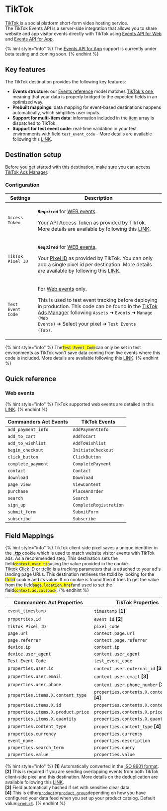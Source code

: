 # TikTok

[TikTok ](https://www.tiktok.com)is a social platform short-form video hosting service.\
The TikTok Events API is a server-side integration that allows you to share website and app visitor events directly with TikTok using [Events API for Web](https://ads.tiktok.com/marketing\_api/docs?rid=959icq5stjr\&id=1701890979375106) and [Events API for App](https://ads.tiktok.com/marketing\_api/docs?rid=959icq5stjr\&id=1701890978528258).

{% hint style="info" %}
The [Events API for App](https://ads.tiktok.com/marketing\_api/docs?rid=959icq5stjr\&id=1701890978528258) support is currently under beta testing and coming soon.
{% endhint %}

## Key features

The TikTok destination provides the following key features:

* **Events structure**: our [Events reference](https://community.commandersact.com/platform-x/developers/tracking/events-reference) model matches [TikTok's one](https://ads.tiktok.com/marketing\_api/docs?rid=959icq5stjr\&id=1701890977725441), meaning that your data is properly bridged to the expected fields in an optimized way.
* **Prebuilt mappings**: data mapping for event-based destinations happens automatically, which simplifies user inputs.
* **Support for multi-item data**: information included in the [item](https://community.commandersact.com/platform-x/developers/tracking/events-reference#item) array is dispatched to TikTok.
* **Support for test event code**: real-time validation in your test environments with field `test_event_code` - More details are available following this [LINK](https://ads.tiktok.com/marketing\_api/docs?id=1724255493685249).

## Destination setup

Before you get started with this destination, make sure you can access [TikTok Ads Manager](https://ads.tiktok.com).

### Configuration

| Settings          | Description                                                                                                                                                                                                                                                                                                                                                                                                                                                                                                                                                                                                                                                                                                                                                              |
| ----------------- | ------------------------------------------------------------------------------------------------------------------------------------------------------------------------------------------------------------------------------------------------------------------------------------------------------------------------------------------------------------------------------------------------------------------------------------------------------------------------------------------------------------------------------------------------------------------------------------------------------------------------------------------------------------------------------------------------------------------------------------------------------------------------ |
| `Access Token`    | <p><em><strong><code>Required</code> </strong></em> for <a href="https://ads.tiktok.com/marketing_api/docs?id=1727541103358977">WEB events</a>.</p><p>Your <a href="https://ads.tiktok.com/gateway/docs/index?identify_key=2b9b4278e47b275f36e7c39a4af4ba067d088e031d5f5fe45d381559ac89ba48&#x26;language=ENGLISH&#x26;doc_id=1727537566862337#item-link-How%20to%20generate%20an%20access%20token">API Access Token</a> as provided by TikTok. More details are available by following this <a href="https://ads.tiktok.com/gateway/docs/index?identify_key=2b9b4278e47b275f36e7c39a4af4ba067d088e031d5f5fe45d381559ac89ba48&#x26;language=ENGLISH&#x26;doc_id=1727537566862337#item-link-How%20to%20generate%20an%20access%20token">LINK</a>.</p>                      |
| `TikTok Pixel ID` | <p><em><strong><code>Required</code></strong></em> for <a href="https://ads.tiktok.com/marketing_api/docs?id=1727541103358977">WEB events</a>.</p><p>Your <a href="https://ads.tiktok.com/gateway/docs/index?identify_key=2b9b4278e47b275f36e7c39a4af4ba067d088e031d5f5fe45d381559ac89ba48&#x26;language=ENGLISH&#x26;doc_id=1727537566862337#item-link-Where%20to%20Find%20pixel_code">Pixel ID</a> as provided by TikTok. You can only add a single pixel id per destination. More details are available by following this <a href="https://ads.tiktok.com/gateway/docs/index?identify_key=2b9b4278e47b275f36e7c39a4af4ba067d088e031d5f5fe45d381559ac89ba48&#x26;language=ENGLISH&#x26;doc_id=1727537566862337#item-link-Where%20to%20Find%20pixel_code">LINK</a>.</p> |
| `Test Event Code` | <p>For <a href="https://ads.tiktok.com/marketing_api/docs?id=1727541103358977">Web events</a> only.</p><p>This is used to test event tracking before deploying in production. This code can be found in the <a href="https://ads.tiktok.com/">TikTok Ads Manager</a> following <code>Assets</code> ➜ <code>Events</code> ➜ <code>Manage (Web Events)</code> ➜ Select your pixel ➜ <code>Test Events (Tab)</code>.</p>                                                                                                                                                                                                                                                                                                                                                    |

{% hint style="info" %}
The<mark style="color:blue;">`Test Event Code`</mark>can only be set in test environments as TikTok won't save data coming from live events where this code is included. More details are available following this [LINK](https://ads.tiktok.com/marketing\_api/docs?id=1724255493685249).
{% endhint %}

## Quick reference

### Web events

{% hint style="info" %}
TikTok supported web events are detailed in this [LINK](https://ads.tiktok.com/marketing\_api/docs?id=1727541103358977).
{% endhint %}

| Commanders Act Events | TikTok Events          |
| --------------------- | ---------------------- |
| `add_payment_info`    | `AddPaymentInfo`       |
| `add_to_cart`         | `AddToCart`            |
| `add_to_wishlist`     | `AddToWishlist`        |
| `begin_checkout`      | `InitiateCheckout`     |
| `click_button`        | `ClickButton`          |
| `complete_payment`    | `CompletePayment`      |
| `contact`             | `Contact`              |
| `download`            | `Download`             |
| `page_view`           | `ViewContent`          |
| `purchase`            | `PlaceAnOrder`         |
| `search`              | `Search`               |
| `sign_up`             | `CompleteRegistration` |
| `submit_form`         | `SubmitForm`           |
| `subscribe`           | `Subscribe`            |

## Field Mappings

{% hint style="info" %}
TikTok client-side pixel saves a unique identifier in the [**\_ttp** ](https://ads.tiktok.com/gateway/docs/index?identify\_key=2b9b4278e47b275f36e7c39a4af4ba067d088e031d5f5fe45d381559ac89ba48\&language=ENGLISH\&doc\_id=1727541103358977#item-link-Context%20object%20parameters)cookie which is used to match website visitor events with TikTok ads. As a recommended step, This destination sets the field<mark style="color:blue;">`context.user.ttp`</mark>using the value provided in the cookie.\
[Tiktok Click ID](https://ads.tiktok.com/marketing\_api/docs?rid=4eezrhr6lg4\&id=1701890980108353) or [ttclid ](https://ads.tiktok.com/marketing\_api/docs?rid=4eezrhr6lg4\&id=1701890980108353)is a tracking parameters that is attached to your ad's landing page URLs. This destination retrieves the ttclid by looking for the <mark style="color:blue;">ttclid</mark> cookie and its value. If no cookie is found then it tries to get the value from the field<mark style="color:blue;">`page.location.href`</mark>and used to set the field<mark style="color:blue;">`context.ad.callback`</mark>.
{% endhint %}

| Commanders Act Properties          | TikTok Properties                             |
| ---------------------------------- | --------------------------------------------- |
| `event_timestamp`                  | `timestamp` **\[1]**                          |
| `properties.id`                    | `event_id` **\[2]**                           |
| `TikTok Pixel ID`                  | `pixel_code`                                  |
| `page.url`                         | `context.page.url`                            |
| `page.referrer`                    | `context.page.referrer`                       |
| `device.ip`                        | `context.ip`                                  |
| `device.user_agent`                | `context.user_agent`                          |
| `Test Event Code`                  | `test_event_code`                             |
| `properties.user.id`               | `context.user.external_id` **\[3]**           |
| `properties.user.email`            | `context.user.email` **\[3]**                 |
| `properties.user.phone`            | `context.user.phone_number` **\[3]**          |
| `properties.items.X.content_type`  | `properties.contents.X.content_type` **\[4]** |
| `properties.items.X.id`            | `properties.contents.X.content_id`            |
| `properties.items.X.product.price` | `properties.contents.X.price`                 |
| `properties.items.X.quantity`      | `properties.contents.X.quantity`              |
| `properties.content_type`          | `properties.content_type` **\[4]**            |
| `properties.currency`              | `properties.currency`                         |
| `event_name`                       | `properties.description`                      |
| `properties.search_term`           | `properties.query`                            |
| `properties.value`                 | `properties.value`                            |

{% hint style="info" %}
**\[1]** Automatically converted in the [ISO 8601 format](https://en.wikipedia.org/wiki/ISO\_8601).\
**\[2]** This is required if you are sending overlapping events from both TikTok client-side pixel and this destination. More details on the deduplication are available following this [LINK](https://ads.tiktok.com/marketing\_api/docs?rid=p41a33fdhon\&id=1723170195197953).\
**\[3]** Field automatically hashed if set with sensitive clear data.\
**\[4]** This is either[`product`](https://ads.tiktok.com/gateway/docs/index?identify\_key=2b9b4278e47b275f36e7c39a4af4ba067d088e031d5f5fe45d381559ac89ba48\&language=ENGLISH\&doc\_id=1727541103358977#item-link-Properties%20object%20parameters)or[`product_group`](https://ads.tiktok.com/gateway/docs/index?identify\_key=2b9b4278e47b275f36e7c39a4af4ba067d088e031d5f5fe45d381559ac89ba48\&language=ENGLISH\&doc\_id=1727541103358977#item-link-Properties%20object%20parameters)depending on how you have configured your data feed when you set up your product catalog. Default value:[`product`](https://ads.tiktok.com/gateway/docs/index?identify\_key=2b9b4278e47b275f36e7c39a4af4ba067d088e031d5f5fe45d381559ac89ba48\&language=ENGLISH\&doc\_id=1727541103358977#item-link-Properties%20object%20parameters).
{% endhint %}

